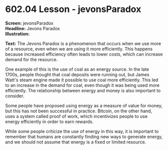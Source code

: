 # 602.04 Lesson - jevonsParadox

**Screen:** jevonsParadox\
**Headline:** Jevons Paradox\
**Illustration:**

**Text:**  The Jevons Paradox is a phenomenon that occurs when we use more of a resource, even when we are using it more efficiently. This happens because increased efficiency often leads to lower costs, which can increase demand for the resource.&#x20;

One example of this is the use of coal as an energy source. In the late 1700s, people thought that coal deposits were running out, but James Watt's steam engine made it possible to use coal more efficiently. This led to an increase in the demand for coal, even though it was being used more efficiently. The relationship between energy and money is also important to consider.&#x20;

Some people have proposed using energy as a measure of value for money, but this has not been successful in practice. Bitcoin, on the other hand, uses a system called proof of work, which incentivizes people to use energy efficiently in order to earn rewards.&#x20;

While some people criticize the use of energy in this way, it is important to remember that humans are constantly finding new ways to generate energy, and we should not assume that energy is a fixed or limited resource.

